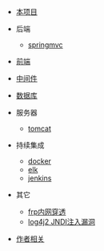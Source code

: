 * [本项目](/docsify/ex)

* 后端
  * [springmvc](/java/springmvc)
 

* [前端](/javascript/empty)

* [中间件](/mw/empty)

* [数据库](/dbs/empty)

* 服务器
  * [tomcat](/servers/tomcat)

* 持续集成
  * [docker](/ci/docker)
  * [elk](/ci/elk)
  * [jenkins](/ci/jenkins)

* 其它
  * [frp内网穿透](/other/frp)
  * [log4j2 JNDI注入漏洞](/other/log4j2jndi)

* [作者相关](#Introduction)
  

